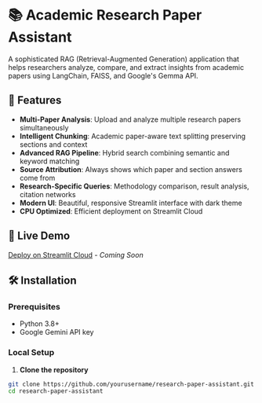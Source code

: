 # 📚 Academic Research Paper Assistant

A sophisticated RAG (Retrieval-Augmented Generation) application that helps researchers analyze, compare, and extract insights from academic papers using LangChain, FAISS, and Google's Gemma API.

## 🌟 Features

- **Multi-Paper Analysis**: Upload and analyze multiple research papers simultaneously
- **Intelligent Chunking**: Academic paper-aware text splitting preserving sections and context
- **Advanced RAG Pipeline**: Hybrid search combining semantic and keyword matching
- **Source Attribution**: Always shows which paper and section answers come from
- **Research-Specific Queries**: Methodology comparison, result analysis, citation networks
- **Modern UI**: Beautiful, responsive Streamlit interface with dark theme
- **CPU Optimized**: Efficient deployment on Streamlit Cloud

## 🚀 Live Demo

[Deploy on Streamlit Cloud](https://share.streamlit.io/) - *Coming Soon*

## 🛠️ Installation

### Prerequisites
- Python 3.8+
- Google Gemini API key

### Local Setup

1. **Clone the repository**
```bash
git clone https://github.com/yourusername/research-paper-assistant.git
cd research-paper-assistant
